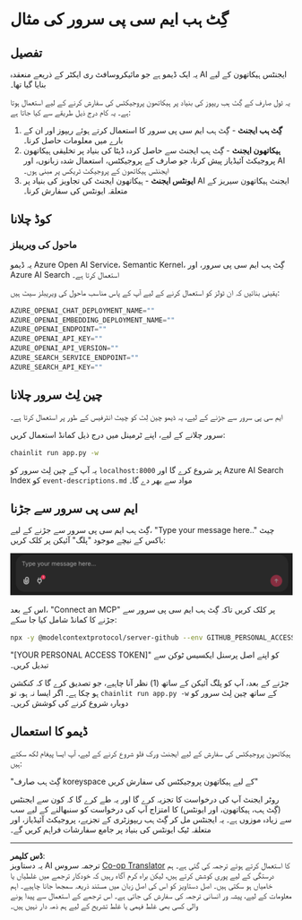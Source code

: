 <!--
CO_OP_TRANSLATOR_METADATA:
{
  "original_hash": "9bf0395cbc541ce8db2a9699c8678dfc",
  "translation_date": "2025-08-29T10:57:32+00:00",
  "source_file": "11-agentic-protocols/code_samples/github-mcp/README.md",
  "language_code": "ur"
}
-->
# گِٹ ہب ایم سی پی سرور کی مثال

## تفصیل

یہ ایک ڈیمو ہے جو مائیکروسافٹ ری ایکٹر کے ذریعے منعقدہ AI ایجنٹس ہیکاتھون کے لیے بنایا گیا تھا۔

یہ ٹول صارف کے گِٹ ہب ریپوز کی بنیاد پر ہیکاتھون پروجیکٹس کی سفارش کرنے کے لیے استعمال ہوتا ہے۔ یہ کام درج ذیل طریقے سے کیا جاتا ہے:

1. **گِٹ ہب ایجنٹ** - گِٹ ہب ایم سی پی سرور کا استعمال کرتے ہوئے ریپوز اور ان کے بارے میں معلومات حاصل کرنا۔
2. **ہیکاتھون ایجنٹ** - گِٹ ہب ایجنٹ سے حاصل کردہ ڈیٹا کی بنیاد پر تخلیقی ہیکاتھون پروجیکٹ آئیڈیاز پیش کرنا، جو صارف کے پروجیکٹس، استعمال شدہ زبانوں، اور AI ایجنٹس ہیکاتھون کے پروجیکٹ ٹریکس پر مبنی ہوں۔
3. **ایونٹس ایجنٹ** - ہیکاتھون ایجنٹ کی تجاویز کی بنیاد پر AI ایجنٹ ہیکاتھون سیریز کے متعلقہ ایونٹس کی سفارش کرنا۔

## کوڈ چلانا

### ماحول کی ویریبلز

یہ ڈیمو Azure Open AI Service، Semantic Kernel، گِٹ ہب ایم سی پی سرور، اور Azure AI Search استعمال کرتا ہے۔

یقینی بنائیں کہ ان ٹولز کو استعمال کرنے کے لیے آپ کے پاس مناسب ماحول کی ویریبلز سیٹ ہیں:

```python
AZURE_OPENAI_CHAT_DEPLOYMENT_NAME=""
AZURE_OPENAI_EMBEDDING_DEPLOYMENT_NAME=""
AZURE_OPENAI_ENDPOINT=""
AZURE_OPENAI_API_KEY=""
AZURE_OPENAI_API_VERSION=""
AZURE_SEARCH_SERVICE_ENDPOINT=""
AZURE_SEARCH_API_KEY=""
```

## چین لِٹ سرور چلانا

ایم سی پی سرور سے جڑنے کے لیے، یہ ڈیمو چین لِٹ کو چیٹ انٹرفیس کے طور پر استعمال کرتا ہے۔

سرور چلانے کے لیے، اپنے ٹرمینل میں درج ذیل کمانڈ استعمال کریں:

```bash
chainlit run app.py -w
```

یہ آپ کے چین لِٹ سرور کو `localhost:8000` پر شروع کرے گا اور Azure AI Search Index کو `event-descriptions.md` مواد سے بھر دے گا۔

## ایم سی پی سرور سے جڑنا

گِٹ ہب ایم سی پی سرور سے جڑنے کے لیے، "Type your message here.." چیٹ باکس کے نیچے موجود "پلگ" آئیکن پر کلک کریں:

![MCP Connect](../../../../../translated_images/mcp-chainlit-1.7ed66d648e3cfb28f1ea5f320b91e4404df4a24a0f236ce3de999666621f1cfc.ur.png)

اس کے بعد، "Connect an MCP" پر کلک کریں تاکہ گِٹ ہب ایم سی پی سرور سے جڑنے کا کمانڈ شامل کیا جا سکے:

```bash
npx -y @modelcontextprotocol/server-github --env GITHUB_PERSONAL_ACCESS_TOKEN=[YOUR PERSONAL ACCESS TOKEN]
```

"[YOUR PERSONAL ACCESS TOKEN]" کو اپنے اصل پرسنل ایکسیس ٹوکن سے تبدیل کریں۔

جڑنے کے بعد، آپ کو پلگ آئیکن کے ساتھ (1) نظر آنا چاہیے، جو تصدیق کرے گا کہ کنکشن ہو چکا ہے۔ اگر ایسا نہ ہو، تو `chainlit run app.py -w` کے ساتھ چین لِٹ سرور کو دوبارہ شروع کرنے کی کوشش کریں۔

## ڈیمو کا استعمال

ہیکاتھون پروجیکٹس کی سفارش کے لیے ایجنٹ ورک فلو شروع کرنے کے لیے، آپ ایسا پیغام لکھ سکتے ہیں:

"گِٹ ہب صارف koreyspace کے لیے ہیکاتھون پروجیکٹس کی سفارش کریں"

روٹر ایجنٹ آپ کی درخواست کا تجزیہ کرے گا اور یہ طے کرے گا کہ کون سے ایجنٹس (گِٹ ہب، ہیکاتھون، اور ایونٹس) کا امتزاج آپ کی درخواست کو سنبھالنے کے لیے سب سے زیادہ موزوں ہے۔ یہ ایجنٹس مل کر گِٹ ہب ریپوزٹری کے تجزیے، پروجیکٹ آئیڈیاز، اور متعلقہ ٹیک ایونٹس کی بنیاد پر جامع سفارشات فراہم کریں گے۔

---

**ڈس کلیمر**:  
یہ دستاویز AI ترجمہ سروس [Co-op Translator](https://github.com/Azure/co-op-translator) کا استعمال کرتے ہوئے ترجمہ کی گئی ہے۔ ہم درستگی کے لیے پوری کوشش کرتے ہیں، لیکن براہ کرم آگاہ رہیں کہ خودکار ترجمے میں غلطیاں یا خامیاں ہو سکتی ہیں۔ اصل دستاویز کو اس کی اصل زبان میں مستند ذریعہ سمجھا جانا چاہیے۔ اہم معلومات کے لیے، پیشہ ور انسانی ترجمہ کی سفارش کی جاتی ہے۔ اس ترجمے کے استعمال سے پیدا ہونے والی کسی بھی غلط فہمی یا غلط تشریح کے لیے ہم ذمہ دار نہیں ہیں۔